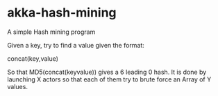 # akka-hash-mining
A simple Hash mining program

Given a key, try to find a value given the format:

  concat(key,value)
  
So that MD5(concat(keyvalue)) gives a 6 leading 0 hash.
It is done by launching X actors so that each of them try to brute force an Array of Y values.
